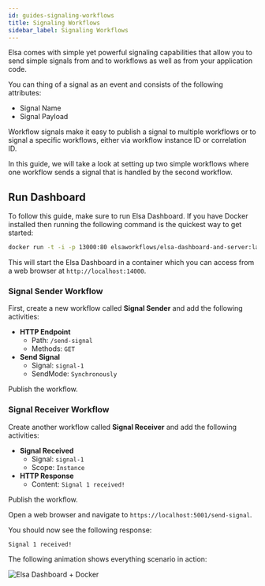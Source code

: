 ```yaml
---
id: guides-signaling-workflows
title: Signaling Workflows 
sidebar_label: Signaling Workflows
---
```


Elsa comes with simple yet powerful signaling capabilities that allow you to send simple signals from and to workflows as well as from your application code.

You can thing of a signal as an event and consists of the following attributes:

* Signal Name
* Signal Payload

Workflow signals make it easy to publish a signal to multiple workflows or to signal a specific workflows, either via workflow instance ID or correlation ID.

In this guide, we will take a look at setting up two simple workflows where one workflow sends a signal that is handled by the second workflow.

## Run Dashboard

To follow this guide, make sure to run Elsa Dashboard. If you have Docker installed then running the following command is the quickest way to get started:

```bash
docker run -t -i -p 13000:80 elsaworkflows/elsa-dashboard-and-server:latest
```

This will start the Elsa Dashboard in a container which you can access from a web browser at `http://localhost:14000`.

### Signal Sender Workflow

First, create a new workflow called **Signal Sender** and add the following activities:

- **HTTP Endpoint**
    - Path: `/send-signal`
    - Methods: `GET`
- **Send Signal**
    - Signal: `signal-1`
    - SendMode: `Synchronously`
    
Publish the workflow.
    
### Signal Receiver Workflow

Create another workflow called **Signal Receiver** and add the following activities:

- **Signal Received**
    - Signal: `signal-1`
    - Scope: `Instance`
- **HTTP Response**
    - Content: `Signal 1 received!`

Publish the workflow.

Open a web browser and navigate to `https://localhost:5001/send-signal`.

You should now see the following response:

```text
Signal 1 received!
```

The following animation shows everything scenario in action:

![Elsa Dashboard + Docker](assets/guides/guides-signaling-workflows-animation-1.gif)